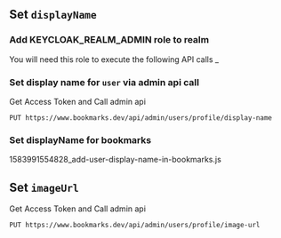 ## Set `displayName`

### Add **KEYCLOAK_REALM_ADMIN** role to realm
You will need this role to execute the following API calls
_
### Set display name for `user` via admin api call
Get Access Token and Call admin api
```
PUT https://www.bookmarks.dev/api/admin/users/profile/display-name
```

### Set displayName for bookmarks
1583991554828_add-user-display-name-in-bookmarks.js

## Set `imageUrl`

Get Access Token and Call admin api
```
PUT https://www.bookmarks.dev/api/admin/users/profile/image-url
```
